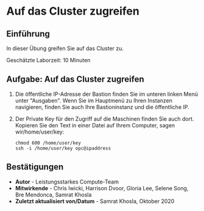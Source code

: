 # Auf das Cluster zugreifen

## Einführung

In dieser Übung greifen Sie auf das Cluster zu.

Geschätzte Laborzeit: 10 Minuten

## Aufgabe: Auf das Cluster zugreifen

1.  Die öffentliche IP-Adresse der Bastion finden Sie im unteren linken Menü unter "Ausgaben". Wenn Sie im Hauptmenü zu Ihren Instanzen navigieren, finden Sie auch Ihre Bastioninstanz und die öffentliche IP.
    
2.  Der Private Key für den Zugriff auf die Maschinen finden Sie auch dort. Kopieren Sie den Text in einer Datei auf Ihrem Computer, sagen wir/home/user/key:
    
        chmod 600 /home/user/key 
        ssh -i /home/user/key opc@ipaddress 
        

## Bestätigungen

*   **Autor** - Leistungsstarkes Compute-Team
*   **Mitwirkende** - Chris Iwicki, Harrison Dvoor, Gloria Lee, Selene Song, Bre Mendonca, Samrat Khosla
*   **Zuletzt aktualisiert von/Datum** - Samrat Khosla, Oktober 2020